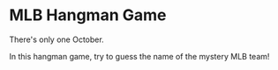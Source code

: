 # MLB Hangman Game
There's only one October.

In this hangman game, try to guess the name of the mystery MLB team!
